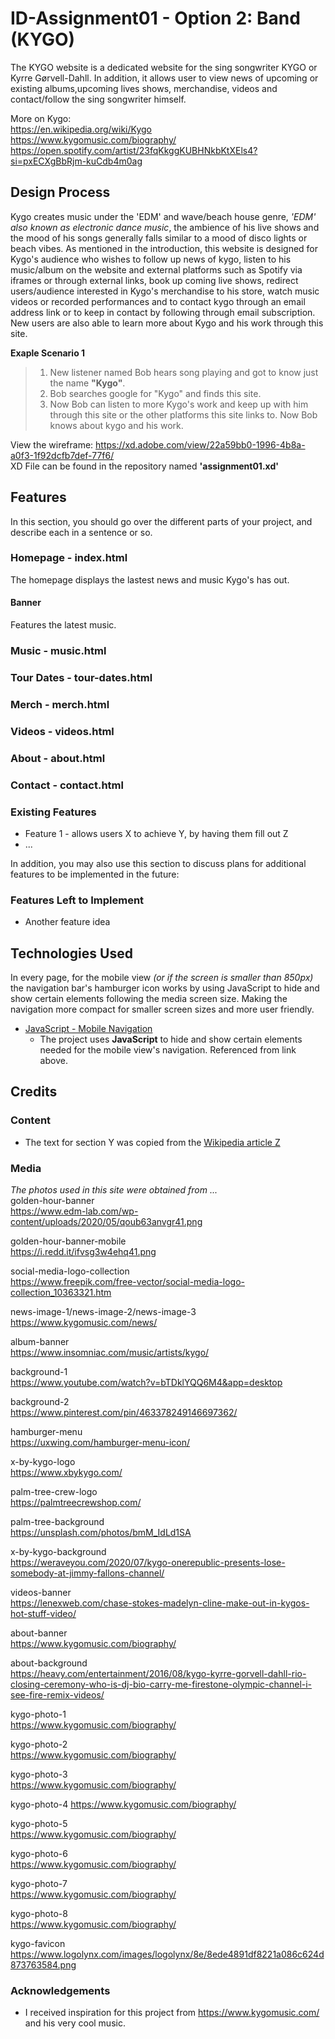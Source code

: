 # ID-Assignment01 - Option 2: Band (KYGO)
The KYGO website is a dedicated website for the sing songwriter KYGO or Kyrre Gørvell-Dahll. In addition, it allows user to view news of upcoming or existing albums,upcoming lives shows, merchandise, videos and contact/follow the sing songwriter himself.

More on Kygo:<br>
https://en.wikipedia.org/wiki/Kygo<br>
https://www.kygomusic.com/biography/<br>
https://open.spotify.com/artist/23fqKkggKUBHNkbKtXEls4?si=pxECXgBbRjm-kuCdb4m0ag

## Design Process
Kygo creates music under the 'EDM' and wave/beach house genre, *'EDM' also known as electronic dance music*, the ambience of his live shows and the mood of his songs generally falls similar to a mood of disco lights or beach vibes. As mentioned in the introduction, this website is designed for Kygo's audience who wishes to follow up news of kygo, listen to his music/album on the website and external platforms such as Spotify via iframes or through external links, book up coming live shows, redirect users/audience interested in Kygo's merchandise to his store, watch music videos or recorded performances and to contact kygo through an email address link or to keep in contact by following through email subscription. New users are also able to learn more about Kygo and his work through this site.

**Exaple Scenario 1**
>  1. New listener named Bob hears song playing and got to know just the name **"Kygo"**.<br>
>  2. Bob searches google for "Kygo" and finds this site.<br>
>  3. Now Bob can listen to more Kygo's work and keep up with him through this site or the other platforms this site links to. Now Bob knows about kygo and his work.<br>

View the wireframe: https://xd.adobe.com/view/22a59bb0-1996-4b8a-a0f3-1f92dcfb7def-77f6/<br>
XD File can be found in the repository named **'assignment01.xd'**

## Features
In this section, you should go over the different parts of your project, and describe each in a sentence or so.
### Homepage - index.html
The homepage displays the lastest news and music Kygo's has out.
#### Banner
Features the latest music.
### Music - music.html
### Tour Dates - tour-dates.html
### Merch - merch.html
### Videos - videos.html
### About - about.html
### Contact - contact.html


### Existing Features
- Feature 1 - allows users X to achieve Y, by having them fill out Z
- ...

In addition, you may also use this section to discuss plans for additional features to be implemented in the future:

### Features Left to Implement
- Another feature idea

## Technologies Used

In every page, for the mobile view *(or if the screen is smaller than 850px)* the navigation bar's hamburger icon works by using JavaScript to hide and show certain elements following the media screen size. Making the navigation more compact for smaller screen sizes and more user friendly.

- [JavaScript -  Mobile Navigation](https://www.w3schools.com/howto/howto_js_mobile_navbar.asp)
    - The project uses **JavaScript** to hide and show certain elements needed for the mobile view's navigation. Referenced from link above.

## Credits

### Content
- The text for section Y was copied from the [Wikipedia article Z](https://en.wikipedia.org/wiki/Z)

### Media
*The photos used in this site were obtained from ...*<br>
golden-hour-banner <br>
https://www.edm-lab.com/wp-content/uploads/2020/05/qoub63anvgr41.png

golden-hour-banner-mobile <br>
https://i.redd.it/ifvsg3w4ehq41.png <br>

social-media-logo-collection<br>
https://www.freepik.com/free-vector/social-media-logo-collection_10363321.htm<br>

news-image-1/news-image-2/news-image-3<br>
https://www.kygomusic.com/news/<br>

album-banner<br>
https://www.insomniac.com/music/artists/kygo/<br>

background-1<br>
https://www.youtube.com/watch?v=bTDklYQQ6M4&app=desktop<br>

background-2<br>
https://www.pinterest.com/pin/463378249146697362/<br>

hamburger-menu<br>
https://uxwing.com/hamburger-menu-icon/<br>

x-by-kygo-logo<br>
https://www.xbykygo.com/<br>

palm-tree-crew-logo<br>
https://palmtreecrewshop.com/<br>

palm-tree-background<br>
https://unsplash.com/photos/bmM_IdLd1SA<br>

x-by-kygo-background<br>
https://weraveyou.com/2020/07/kygo-onerepublic-presents-lose-somebody-at-jimmy-fallons-channel/<br>

videos-banner <br>
https://lenexweb.com/chase-stokes-madelyn-cline-make-out-in-kygos-hot-stuff-video/<br>

about-banner<br>
https://www.kygomusic.com/biography/<br>

about-background<br>
https://heavy.com/entertainment/2016/08/kygo-kyrre-gorvell-dahll-rio-closing-ceremony-who-is-dj-bio-carry-me-firestone-olympic-channel-i-see-fire-remix-videos/<br>

kygo-photo-1<br>
https://www.kygomusic.com/biography/<br>

kygo-photo-2<br>
https://www.kygomusic.com/biography/<br>

kygo-photo-3<br>
https://www.kygomusic.com/biography/<br>

kygo-photo-4
https://www.kygomusic.com/biography/<br>

kygo-photo-5<br>
https://www.kygomusic.com/biography/<br>

kygo-photo-6<br>
https://www.kygomusic.com/biography/<br>

kygo-photo-7<br>
https://www.kygomusic.com/biography/<br>

kygo-photo-8<br>
https://www.kygomusic.com/biography/<br>

kygo-favicon<br>
https://www.logolynx.com/images/logolynx/8e/8ede4891df8221a086c624d873763584.png<br>



### Acknowledgements

- I received inspiration for this project from https://www.kygomusic.com/ and his very cool music.

